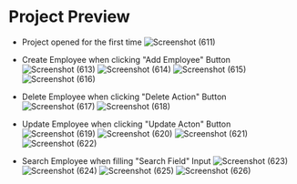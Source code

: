 # Project Preview

- Project opened for the first time
![Screenshot (611)](https://user-images.githubusercontent.com/90816980/227835164-4b614f61-21a0-4396-9bbd-4693069e4e60.png)

- Create Employee when clicking "Add Employee" Button
![Screenshot (613)](https://user-images.githubusercontent.com/90816980/227835272-8a63addb-984f-45df-a859-467622941eab.png)
![Screenshot (614)](https://user-images.githubusercontent.com/90816980/227835390-11875899-4e4f-4f84-aebc-97960d5ba86f.png)
![Screenshot (615)](https://user-images.githubusercontent.com/90816980/227835397-f7b1186d-de4a-4b7d-92b6-8bff8e310e4f.png)
![Screenshot (616)](https://user-images.githubusercontent.com/90816980/227835418-fb45529f-9d90-424e-9e59-0e8574ef9db3.png)

- Delete Employee when clicking "Delete Action" Button
![Screenshot (617)](https://user-images.githubusercontent.com/90816980/227835606-6b0c8d52-0e70-45cd-a4d6-f5ff6ce61eff.png)
![Screenshot (618)](https://user-images.githubusercontent.com/90816980/227835609-59bbfdd8-adc7-4cac-b84b-77e55f9dfd67.png)

- Update Employee when clicking "Update Acton" Button
![Screenshot (619)](https://user-images.githubusercontent.com/90816980/227835743-f7f3dcd2-c748-4903-81d9-09c8a17a895d.png)
![Screenshot (620)](https://user-images.githubusercontent.com/90816980/227835749-63c145a7-cfb5-4a9c-8388-41b0b93d4795.png)
![Screenshot (621)](https://user-images.githubusercontent.com/90816980/227835751-2a56d584-4db9-4232-b63f-e06b6555df16.png)
![Screenshot (622)](https://user-images.githubusercontent.com/90816980/227835760-a9d7b269-788f-45d9-8265-2531d9fc5cb1.png)

- Search Employee when filling "Search Field" Input
![Screenshot (623)](https://user-images.githubusercontent.com/90816980/227835881-d1a6d005-4bb3-4c59-8bd4-71ff01a23d2b.png)
![Screenshot (624)](https://user-images.githubusercontent.com/90816980/227835890-49bcbefb-61d0-428c-8bf8-1201aa0ef38d.png)
![Screenshot (625)](https://user-images.githubusercontent.com/90816980/227835905-0cff4101-fc3d-4a45-b322-292ceb237430.png)
![Screenshot (626)](https://user-images.githubusercontent.com/90816980/227835914-c05b3781-8cb5-494b-a76e-d39165e9c643.png)
